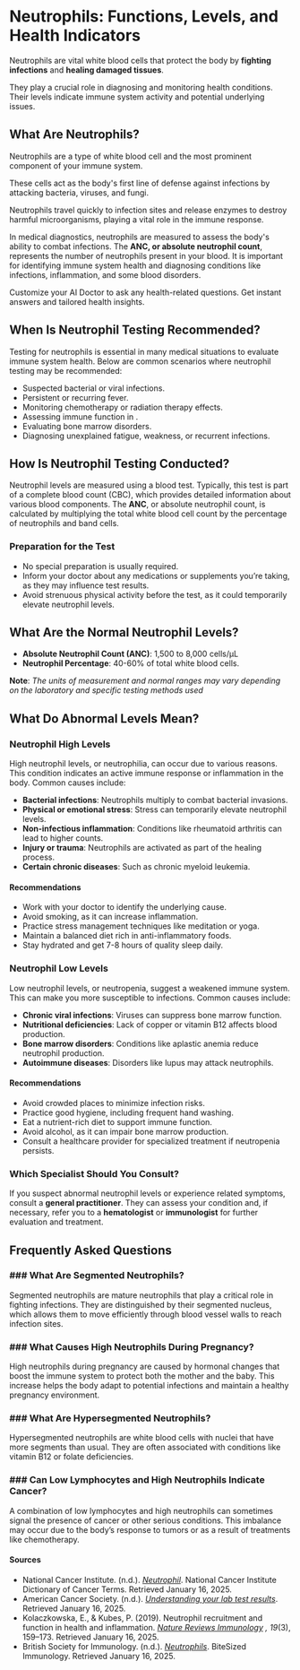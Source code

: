 # Neutrophils: Functions, Levels, and Health Indicators

Neutrophils are vital white blood cells that protect the body by **fighting infections** and **healing damaged tissues**.

They play a crucial role in diagnosing and monitoring health conditions. Their levels indicate immune system activity and potential underlying issues.

## What Are Neutrophils?

Neutrophils are a type of white blood cell and the most prominent component of your immune system.

These cells act as the body's first line of defense against infections by attacking bacteria, viruses, and fungi.

Neutrophils travel quickly to infection sites and release enzymes to destroy harmful microorganisms, playing a vital role in the immune response.

In medical diagnostics, neutrophils are measured to assess the body's ability to combat infections. The **ANC, or absolute neutrophil count**, represents the number of neutrophils present in your blood. It is important for identifying immune system health and diagnosing conditions like infections, inflammation, and some blood disorders.

Customize your AI Doctor to ask any health-related questions. Get instant answers and tailored health insights.

## When Is Neutrophil Testing Recommended?

Testing for neutrophils is essential in many medical situations to evaluate immune system health. Below are common scenarios where neutrophil testing may be recommended:

- Suspected bacterial or viral infections.
- Persistent or recurring fever.
- Monitoring chemotherapy or radiation therapy effects.
- Assessing immune function in .
- Evaluating bone marrow disorders.
- Diagnosing unexplained fatigue, weakness, or recurrent infections.

## How Is Neutrophil Testing Conducted?

Neutrophil levels are measured using a blood test. Typically, this test is part of a complete blood count (CBC), which provides detailed information about various blood components. The **ANC**, or absolute neutrophil count, is calculated by multiplying the total white blood cell count by the percentage of neutrophils and band cells.

### **Preparation for the Test**

- No special preparation is usually required.
- Inform your doctor about any medications or supplements you’re taking, as they may influence test results.
- Avoid strenuous physical activity before the test, as it could temporarily elevate neutrophil levels.

## What Are the Normal Neutrophil Levels?

- **Absolute Neutrophil Count (ANC)**: 1,500 to 8,000 cells/µL
- **Neutrophil Percentage**: 40-60% of total white blood cells.

**Note**: _The units of measurement and normal ranges may vary depending on the laboratory and specific testing methods used_

## What Do Abnormal Levels Mean?

### Neutrophil High Levels

High neutrophil levels, or neutrophilia, can occur due to various reasons. This condition indicates an active immune response or inflammation in the body. Common causes include:

- **Bacterial infections**: Neutrophils multiply to combat bacterial invasions.
- **Physical or emotional stress**: Stress can temporarily elevate neutrophil levels.
- **Non-infectious inflammation**: Conditions like rheumatoid arthritis can lead to higher counts.
- **Injury or trauma**: Neutrophils are activated as part of the healing process.
- **Certain chronic diseases**: Such as chronic myeloid leukemia.

#### Recommendations

- Work with your doctor to identify the underlying cause.
- Avoid smoking, as it can increase inflammation.
- Practice stress management techniques like meditation or yoga.
- Maintain a balanced diet rich in anti-inflammatory foods.
- Stay hydrated and get 7-8 hours of quality sleep daily.

### Neutrophil Low Levels

Low neutrophil levels, or neutropenia, suggest a weakened immune system. This can make you more susceptible to infections. Common causes include:

- **Chronic viral infections**: Viruses can suppress bone marrow function.
- **Nutritional deficiencies**: Lack of copper or vitamin B12 affects blood production.
- **Bone marrow disorders**: Conditions like aplastic anemia reduce neutrophil production.
- **Autoimmune diseases**: Disorders like lupus may attack neutrophils.

#### Recommendations

- Avoid crowded places to minimize infection risks.
- Practice good hygiene, including frequent hand washing.
- Eat a nutrient-rich diet to support immune function.
- Avoid alcohol, as it can impair bone marrow production.
- Consult a healthcare provider for specialized treatment if neutropenia persists.

### Which Specialist Should You Consult?

If you suspect abnormal neutrophil levels or experience related symptoms, consult a **general practitioner**. They can assess your condition and, if necessary, refer you to a **hematologist** or **immunologist** for further evaluation and treatment.

## Frequently Asked Questions

### \#\#\# What Are Segmented Neutrophils?

Segmented neutrophils are mature neutrophils that play a critical role in fighting infections. They are distinguished by their segmented nucleus, which allows them to move efficiently through blood vessel walls to reach infection sites.

### \#\#\# What Causes High Neutrophils During Pregnancy?

High neutrophils during pregnancy are caused by hormonal changes that boost the immune system to protect both the mother and the baby. This increase helps the body adapt to potential infections and maintain a healthy pregnancy environment.

### \#\#\# What Are Hypersegmented Neutrophils?

Hypersegmented neutrophils are white blood cells with nuclei that have more segments than usual. They are often associated with conditions like vitamin B12 or folate deficiencies.

### \#\#\# Can Low Lymphocytes and High Neutrophils Indicate Cancer?

A combination of low lymphocytes and high neutrophils can sometimes signal the presence of cancer or other serious conditions. This imbalance may occur due to the body’s response to tumors or as a result of treatments like chemotherapy.

 #### Sources

- National Cancer Institute. (n.d.). [_Neutrophil_](https://www.cancer.gov/publications/dictionaries/cancer-terms/def/neutrophil). National Cancer Institute Dictionary of Cancer Terms. Retrieved January 16, 2025.
- American Cancer Society. (n.d.). [_Understanding your lab test results_](https://www.cancer.org/cancer/diagnosis-staging/tests/understanding-your-lab-test-results.html#:~:text=The%20most%20important%20infection%2Dfighting,of%20neutrophils%20in%20the%20blood.). Retrieved January 16, 2025.
- Kolaczkowska, E., & Kubes, P. (2019). Neutrophil recruitment and function in health and inflammation. [_Nature Reviews Immunology_](https://pmc.ncbi.nlm.nih.gov/articles/PMC6777345/) _, 19_(3), 159–173. Retrieved January 16, 2025.
- British Society for Immunology. (n.d.). [_Neutrophils_](https://www.immunology.org/public-information/bitesized-immunology/cells/neutrophils). BiteSized Immunology. Retrieved January 16, 2025.